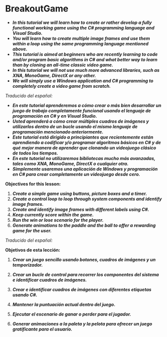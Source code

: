 # BreakoutGame

- **_In this tutorial we will learn how to create or rather develop a fully functional working game using the C# programming language and Visual Studio._**
- **_You will learn how to create multiple image frames and use them within a loop using the same programming language mentioned above._**
- **_This tutorial is aimed at beginners who are recently learning to code and/or program basic algorithms in C# and what better way to learn than by cloning an all-time classic video game._**
- **_In this tutorial we will not use much more advanced libraries, such as XNA, MonoGame, DirectX or any other._**
- **_We will simply use a Windows application and C# programming to completely create a video game from scratch._**

_Traducido del español:_

- **_En este tutorial aprenderemos a cómo crear o más bien desarrollar un juego de trabajo completamente funcional usando el lenguaje de programación en C# y en  Visual Studio._**
- **_Usted aprenderá a cómo crear múltiples cuadros de imágenes y utilizarlos dentro de un bucle usando el mismo lenguaje de programación mencionado anteriormente._**
- **_Este tutorial está dirigido a principiantes que recientemente están aprendiendo a codificar y/o programar algoritmos básicos en C# y de qué mejor manera de aprender que clonando un videojuego clásico de todos los tiempos._**
- **_En este tutorial no utilizaremos bibliotecas mucho más avanzadas, tales como XNA, MonoGame, DirectX o cualquier otra._**
- **_Simplemente usaremos una aplicación de Windows y programación en C# para crear completamente un videojuego desde cero._**

**Objectives for this lesson:**

1) **_Create a simple game using buttons, picture boxes and a timer._**
2) **_Create a control loop to loop through system components and identify image frames._**
3) **_Create and identify image frames with different labels using C#._**
4) **_Keep currently score within the game._**
5) **_Run the win or lose scenario for the player._**
6) **_Generate animations to the paddle and the ball to offer a rewarding game for the user._**

_Traducido del español:_

**Objetivos de esta lección:**

1) **_Crear un juego sencillo usando botones, cuadros de imágenes y un temporizador._**

2) **_Crear un bucle de control para recorrer los componentes del sistema e identificar cuadros de imágenes._**

3) **_Crear e identificar cuadros de imágenes con diferentes etiquetas usando C#._**

4) **_Mantener la puntuación actual dentro del juego._**

5) **_Ejecutar el escenario de ganar o perder para el jugador._**

6) **_Generar animaciones a la paleta y la pelota para ofrecer un juego gratificante para el usuario._**

